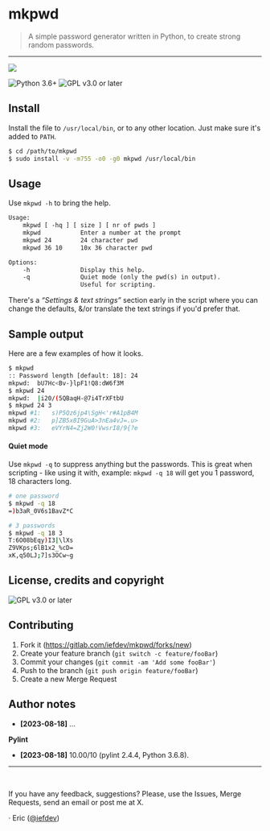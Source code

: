 # mkpwd

> A simple password generator written in Python, to create strong random passwords.

- - -

[![][mainBadge]][main] <!--[![GitLab release][latestBadge]][latest]-->

![][pythonVersion] ![][licenseBadge]


## Install

Install the file to `/usr/local/bin`, or to any other location. Just make sure it's added to `PATH`.

```bash
$ cd /path/to/mkpwd
$ sudo install -v -m755 -o0 -g0 mkpwd /usr/local/bin
```

## Usage

Use `mkpwd -h` to bring the help.

```txt
Usage:
    mkpwd [ -hq ] [ size ] [ nr of pwds ]
    mkpwd           Enter a number at the prompt
    mkpwd 24        24 character pwd
    mkpwd 36 10     10x 36 character pwd

Options:
    -h              Display this help.
    -q              Quiet mode (only the pwd(s) in output).
                    Useful for scripting.
```

There's a _“Settings & text strings”_ section early in the script where you can change the defaults, &/or translate the text strings if you'd prefer that.


## Sample output

Here are a few examples of how it looks.

```bash
$ mkpwd
:: Password length [default: 18]: 24
mkpwd:  bU7Hc<Bv-}lpF1!Q8:dW6f3M
$ mkpwd 24
mkpwd:  |i20/(5QBaqH-@7i4TrXFtbU
$ mkpwd 24 3
mkpwd #1:   s)P5Qz6jp4\SgH<'r#A1pB4M
mkpwd #2:   p]ZB5x8I9GuA>3nEa4vJ=.u>
mkpwd #3:   eVYrN4=Zj2W0!VwsrI8/9{?e
```


#### Quiet mode

Use `mkpwd -q` to suppress anything but the passwords. This is great when scripting - like using it with, example: `mkpwd -q 18` will get you 1 password, 18 characters long.

```bash
# one password
$ mkpwd -q 18
=)b3aR_0V6s1BavZ*C

# 3 passwords
$ mkpwd -q 18 3
T:6O08bEqy)I3|\lXs
Z9VKps;6lB1x2_%cD=
xK,q50LJ;7]s3OCw~g
```


## License, credits and copyright

![][licenseBadge]


## Contributing

1. Fork it (<https://gitlab.com/iefdev/mkpwd/forks/new>)
2. Create your feature branch (`git switch -c feature/fooBar`)
3. Commit your changes (`git commit -am 'Add some fooBar'`)
4. Push to the branch (`git push origin feature/fooBar`)
5. Create a new Merge Request


## Author notes

-   **[2023-08-18]** ...


**Pylint**

-   **[2023-08-18]** 10.00/10 (pylint 2.4.4, Python 3.6.8).

- - -

 

If you have any feedback, suggestions? Please, use the Issues, Merge Requests, send an email or post me at X.

· Eric ([@iefdev][x])

<!-- Markdown: link & image dfn's -->
[pythonVersion]: https://img.shields.io/badge/python-3.6+-FFD343.svg?logo=python&logoColor=FFD343&labelColor=3D75AD&style=plastic "Python 3.6+"
[licenseBadge]: https://img.shields.io/badge/license-GPL--3.0--or--later-C00?style=plastic "GPL v3.0 or later"
[mainBadge]: https://img.shields.io/badge/main-v0.99-778899.svg?logo=gitlab&style=plastic
[latestBadge]: https://img.shields.io/badge/latest-v0.6.0-blue.svg?logo=gitlab&style=plastic
[latest]: https://gitlab.com/iefdev/mkpwd/-/releases/ "Latest tag/release"
[main]: https://gitlab.com/iefdev/mkpwd/ "main branch"
[x]: https://twitter.com/iefdev

